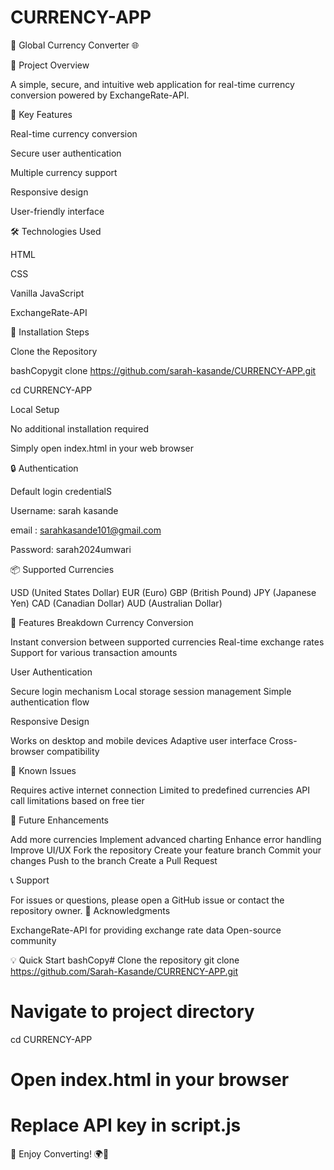 # CURRENCY-APP

💱 Global Currency Converter 🌐

🚀 Project Overview

A simple, secure, and intuitive web application for real-time currency conversion powered by ExchangeRate-API.

🌟 Key Features

Real-time currency conversion

Secure user authentication

Multiple currency support

Responsive design

User-friendly interface

🛠 Technologies Used

HTML

CSS

Vanilla JavaScript

ExchangeRate-API


🔧 Installation Steps

 Clone the Repository
 
bashCopygit clone https://github.com/sarah-kasande/CURRENCY-APP.git

cd CURRENCY-APP

Local Setup
   
No additional installation required

Simply open index.html in your web browser

🔒 Authentication

Default login credentialS

Username: sarah kasande

email : sarahkasande101@gmail.com

Password: sarah2024umwari

📦 Supported Currencies

USD (United States Dollar)
EUR (Euro)
GBP (British Pound)
JPY (Japanese Yen)
CAD (Canadian Dollar)
AUD (Australian Dollar)

🌈 Features Breakdown
Currency Conversion

Instant conversion between supported currencies
Real-time exchange rates
Support for various transaction amounts

User Authentication

Secure login mechanism
Local storage session management
Simple authentication flow

Responsive Design

Works on desktop and mobile devices
Adaptive user interface
Cross-browser compatibility

🐛 Known Issues

Requires active internet connection
Limited to predefined currencies
API call limitations based on free tier

🚀 Future Enhancements

Add more currencies
Implement advanced charting
Enhance error handling
Improve UI/UX
Fork the repository
Create your feature branch
Commit your changes
Push to the branch
Create a Pull Request

📞 Support

For issues or questions, please open a GitHub issue or contact the repository owner.
🙏 Acknowledgments

ExchangeRate-API for providing exchange rate data
Open-source community

💡 Quick Start
bashCopy# Clone the repository
git clone https://github.com/Sarah-Kasande/CURRENCY-APP.git

# Navigate to project directory
cd CURRENCY-APP

# Open index.html in your browser
# Replace API key in script.js
🌟 Enjoy Converting! 🌍💱
